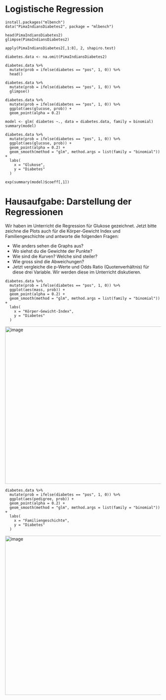 # Logistische Regression
```
install.packages("mlbench")
data("PimaIndiansDiabetes2", package = "mlbench")
```

```
head(PimaIndiansDiabetes2)
glimpse(PimaIndiansDiabetes2)
```
```
apply(PimaIndiansDiabetes2[,1:8], 2, shapiro.test)
```
```
diabetes.data <- na.omit(PimaIndiansDiabetes2)
```
```
diabetes.data %>%
  mutate(prob = ifelse(diabetes == "pos", 1, 0)) %>%
  head()
```
```
diabetes.data %>%
  mutate(prob = ifelse(diabetes == "pos", 1, 0)) %>%
  glimpse()
```

```
diabetes.data %>%
  mutate(prob = ifelse(diabetes == "pos", 1, 0)) %>%
  ggplot(aes(glucose, prob)) +
  geom_point(alpha = 0.2)
```
```
model <- glm( diabetes ~., data = diabetes.data, family = binomial)
summary(model)
```
```
diabetes.data %>%
  mutate(prob = ifelse(diabetes == "pos", 1, 0)) %>%
  ggplot(aes(glucose, prob)) +
  geom_point(alpha = 0.2) +
  geom_smooth(method = "glm", method.args = list(family = "binomial")) +
  labs(
    x = "Glukose",
    y = "Diabetes"
  )
```
```
exp(summary(model)$coeff[,1])
```

# Hausaufgabe: Darstellung der Regressionen

Wir haben im Unterricht die Regression für Glukose gezeichnet. Jetzt bitte zeichne die Plots auch für die Körper-Gewicht Index und Familiengeschichte und antworte die folgenden Fragen:
- Wie anders sehen die Graphs aus?
- Wo siehst du die Gewichte der Punkte?
- Wie sind die Kurven? Welche sind steiler?
- Wie gross sind die Abweichungen?
- Jetzt vergleiche die p-Werte und Odds Ratio (Quotenverhältnis) für diese drei Variable.
Wir werden diese im Unterricht diskutieren.

```
diabetes.data %>%
  mutate(prob = ifelse(diabetes == "pos", 1, 0)) %>%
  ggplot(aes(mass, prob)) +
  geom_point(alpha = 0.2) +
  geom_smooth(method = "glm", method.args = list(family = "binomial")) +
  labs(
    x = "Körper-Gewicht-Index",
    y = "Diabetes"
  )
```
<img width="510" alt="image" src="https://github.com/tbilgin/DataScienceCourse/assets/26571015/7a687b93-838c-47ac-b692-c698d9c67ccd">

```
diabetes.data %>%
  mutate(prob = ifelse(diabetes == "pos", 1, 0)) %>%
  ggplot(aes(pedigree, prob)) +
  geom_point(alpha = 0.2) +
  geom_smooth(method = "glm", method.args = list(family = "binomial")) +
  labs(
    x = "Familiengeschichte",
    y = "Diabetes"
  )
```
<img width="516" alt="image" src="https://github.com/tbilgin/DataScienceCourse/assets/26571015/af7bb53d-1210-42d2-82dd-ebf4af8ffcb7">






